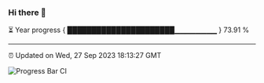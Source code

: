 ### Hi there 👋

⏳ Year progress { ██████████████████████▁▁▁▁▁▁▁▁ } 73.91 %

---

⏰ Updated on Wed, 27 Sep 2023 18:13:27 GMT

![Progress Bar CI](https://github.com/liununu/liununu/workflows/Progress%20Bar%20CI/badge.svg)

